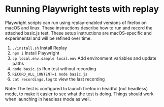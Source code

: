 # Running Playwright tests with replay

Playwright scripts can run using replay-enabled versions of firefox on macOS and linux. These instructions describe how to run and record the attached basic.js test. These setup instructions are macOS-specific and experimental and will be refined over time.

1. `./install.sh` Install Replay
2. `npm i` Install Playwright
3. `cp local.env.sample local.env` Add environment variables and update paths
4. `node basic.js` Run test without recording
5. `RECORD_ALL_CONTENT=1 node basic.js`
6. `cat recordings.log` to view the last recording

Note: The test is configured to launch firefox in headful (not headless) mode, to make it easier to see what the test is doing. Things should work when launching in headless mode as well.
